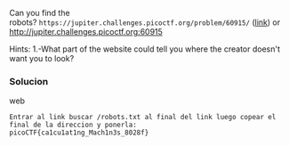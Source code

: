 Can you find the robots? `https://jupiter.challenges.picoctf.org/problem/60915/` ([link](https://jupiter.challenges.picoctf.org/problem/60915/)) or http://jupiter.challenges.picoctf.org:60915

Hints:
1.-What part of the website could tell you where the creator doesn't want you to look?

### Solucion
web
```
Entrar al link buscar /robots.txt al final del link luego copear el final de la direccion y ponerla:
picoCTF{ca1cu1at1ng_Mach1n3s_8028f}
```